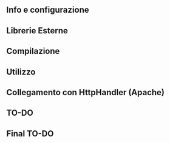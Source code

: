 ## Info e configurazione

## Librerie Esterne

## Compilazione


## Utilizzo


## Collegamento con HttpHandler (Apache)


## TO-DO


## Final TO-DO

